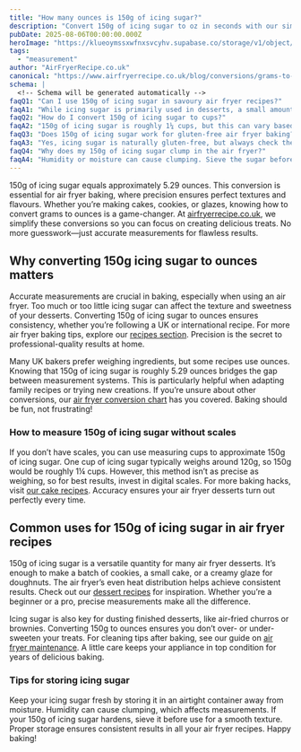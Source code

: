 ```yaml
---
title: "How many ounces is 150g of icing sugar?"
description: "Convert 150g of icing sugar to oz in seconds with our simple guide. Perfect for air fryer baking and UK recipes. No fuss, just accurate measurements!"
pubDate: 2025-08-06T00:00:00.000Z
heroImage: "https://klueoymssxwfnxsvcyhv.supabase.co/storage/v1/object/public/Shmucket/how-many-ounces-is-150g-icing-sugar.webp"
tags:
  - "measurement"
author: "AirFryerRecipe.co.uk"
canonical: "https://www.airfryerrecipe.co.uk/blog/conversions/grams-to-ounces/how-many-ounces-is-150g-icing-sugar"
schema: |
  <!-- Schema will be generated automatically -->
faqQ1: "Can I use 150g of icing sugar in savoury air fryer recipes?"
faqA1: "While icing sugar is primarily used in desserts, a small amount can balance spicy or tangy sauces in savoury dishes. However, 150g is quite a lot for savoury cooking—start with a teaspoon and adjust to taste."
faqQ2: "How do I convert 150g of icing sugar to cups?"
faqA2: "150g of icing sugar is roughly 1¼ cups, but this can vary based on how tightly packed the sugar is. For accuracy, use scales or refer to our <a href=https://www.airfryerrecipe.co.uk/air-fryer-conversion-chart>conversion chart</a>."
faqQ3: "Does 150g of icing sugar work for gluten-free air fryer baking?"
faqA3: "Yes, icing sugar is naturally gluten-free, but always check the packaging for cross-contamination warnings. It’s perfect for gluten-free cakes and cookies in the air fryer."
faqQ4: "Why does my 150g of icing sugar clump in the air fryer?"
faqA4: "Humidity or moisture can cause clumping. Sieve the sugar before use, and store it properly. For sticky residues, clean your air fryer with our <a href=https://www.airfryerrecipe.co.uk/air-fryer-cleaner>maintenance guide</a>."
---
```

<p>150g of icing sugar equals approximately 5.29 ounces. This conversion is essential for air fryer baking, where precision ensures perfect textures and flavours. Whether you’re making cakes, cookies, or glazes, knowing how to convert grams to ounces is a game-changer. At <a href=https://www.airfryerrecipe.co.uk>airfryerrecipe.co.uk</a>, we simplify these conversions so you can focus on creating delicious treats. No more guesswork—just accurate measurements for flawless results.</p>

<h2>Why converting 150g icing sugar to ounces matters</h2>  
<p>Accurate measurements are crucial in baking, especially when using an air fryer. Too much or too little icing sugar can affect the texture and sweetness of your desserts. Converting 150g of icing sugar to ounces ensures consistency, whether you’re following a UK or international recipe. For more air fryer baking tips, explore our <a href=https://www.airfryerrecipe.co.uk/recipes>recipes section</a>. Precision is the secret to professional-quality results at home.</p>  

<p>Many UK bakers prefer weighing ingredients, but some recipes use ounces. Knowing that 150g of icing sugar is roughly 5.29 ounces bridges the gap between measurement systems. This is particularly helpful when adapting family recipes or trying new creations. If you’re unsure about other conversions, our <a href=https://www.airfryerrecipe.co.uk/air-fryer-conversion-chart>air fryer conversion chart</a> has you covered. Baking should be fun, not frustrating!</p>  

<h3>How to measure 150g of icing sugar without scales</h3>  
<p>If you don’t have scales, you can use measuring cups to approximate 150g of icing sugar. One cup of icing sugar typically weighs around 120g, so 150g would be roughly 1¼ cups. However, this method isn’t as precise as weighing, so for best results, invest in digital scales. For more baking hacks, visit <a href=https://www.airfryerrecipe.co.uk/recipe-category/cakes>our cake recipes</a>. Accuracy ensures your air fryer desserts turn out perfectly every time.</p>  

<h2>Common uses for 150g of icing sugar in air fryer recipes</h2>  
<p>150g of icing sugar is a versatile quantity for many air fryer desserts. It’s enough to make a batch of cookies, a small cake, or a creamy glaze for doughnuts. The air fryer’s even heat distribution helps achieve consistent results. Check out our <a href=https://www.airfryerrecipe.co.uk/recipe-category/dessert>dessert recipes</a> for inspiration. Whether you’re a beginner or a pro, precise measurements make all the difference.</p>  

<p>Icing sugar is also key for dusting finished desserts, like air-fried churros or brownies. Converting 150g to ounces ensures you don’t over- or under-sweeten your treats. For cleaning tips after baking, see our guide on <a href=https://www.airfryerrecipe.co.uk/air-fryer-cleaner>air fryer maintenance</a>. A little care keeps your appliance in top condition for years of delicious baking.</p>  

<h3>Tips for storing icing sugar</h3>  
<p>Keep your icing sugar fresh by storing it in an airtight container away from moisture. Humidity can cause clumping, which affects measurements. If your 150g of icing sugar hardens, sieve it before use for a smooth texture. Proper storage ensures consistent results in all your air fryer recipes. Happy baking!</p>
